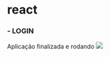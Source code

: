 # react

### - LOGIN
   Aplicação finalizada e rodando
 <img src="https://github.com/rafaelcarvalhocaetano/React/blob/master/login/src/component/print.png"/>
